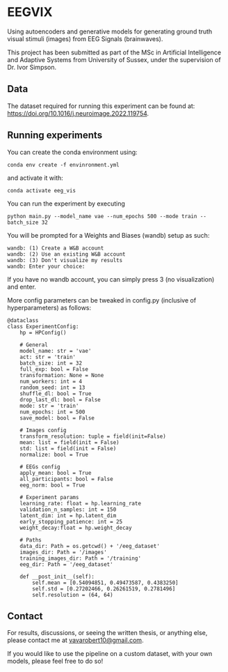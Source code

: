 # EEGVIX

Using autoencoders and generative models for generating ground truth visual stimuli (images) from EEG Signals (brainwaves). 

This project has been submitted as part of the MSc in Artificial Intelligence and Adaptive Systems from University of Sussex, under the supervision of Dr. Ivor Simpson. 

## Data 
The dataset required for running this experiment can be found at: https://doi.org/10.1016/j.neuroimage.2022.119754. 


## Running experiments
You can create the conda environment using: 
```
conda env create -f envinronment.yml
```
and activate it with: 
```
conda activate eeg_vis
```

You can run the experiment by executing 
```
python main.py --model_name vae --num_epochs 500 --mode train --batch_size 32
```

You will be prompted for a Weights and Biases (wandb) setup as such: 
```
wandb: (1) Create a W&B account
wandb: (2) Use an existing W&B account
wandb: (3) Don't visualize my results
wandb: Enter your choice:
```

If you have no wandb account, you can simply press 3 (no visualization) and enter. 

More config parameters can be tweaked in config.py (inclusive of hyperparameters) as follows: 
```
@dataclass
class ExperimentConfig:
    hp = HPConfig()

    # General 
    model_name: str = 'vae'
    act: str = 'train'
    batch_size: int = 32
    full_exp: bool = False
    transformation: None = None
    num_workers: int = 4
    random_seed: int = 13
    shuffle_dl: bool = True
    drop_last_dl: bool = False
    mode: str = 'train'
    num_epochs: int = 500
    save_model: bool = False
    
    # Images config
    transform_resolution: tuple = field(init=False)
    mean: list = field(init = False)
    std: list = field(init = False)
    normalize: bool = True
    
    # EEGs config
    apply_mean: bool = True
    all_participants: bool = False
    eeg_norm: bool = True
        
    # Experiment params
    learning_rate: float = hp.learning_rate
    validation_n_samples: int = 150
    latent_dim: int = hp.latent_dim
    early_stopping_patience: int = 25
    weight_decay:float = hp.weight_decay

    # Paths
    data_dir: Path = os.getcwd() + '/eeg_dataset'
    images_dir: Path = '/images'
    training_images_dir: Path = '/training'
    eeg_dir: Path = '/eeg_dataset'
    
    def __post_init__(self):
        self.mean = [0.54094851, 0.49473587, 0.4383250]
        self.std = [0.27202466, 0.26261519, 0.2781496]
        self.resolution = (64, 64)
```



## Contact 

For results, discussions, or seeing the written thesis, or anything else, please contact me at vavarobert10@gmail.com.

If you would like to use the pipeline on a custom dataset, with your own models, please feel free to do so! 
